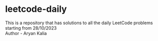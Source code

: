 # leetcode-daily
This is a repository that has solutions to all the daily LeetCode problems starting from 28/10/2023
<br>
Author - Aryan Kalia
